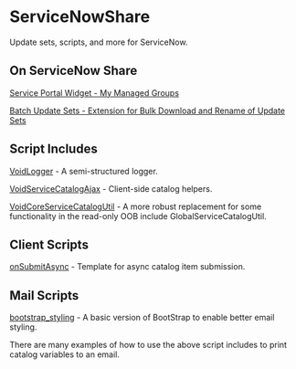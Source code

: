 # ServiceNowShare

Update sets, scripts, and more for ServiceNow.

## On ServiceNow Share

[Service Portal Widget - My Managed Groups](Share/BatchUpdateSets/README.md)

[Batch Update Sets - Extension for Bulk Download and Rename of Update Sets](Share/Sp_MyManagedGroups/README.md)

## Script Includes

[VoidLogger](script-includes/VoidLogger.md) - A semi-structured logger.

[VoidServiceCatalogAjax](script-includes/VoidServiceCatalogAjax.js) - Client-side catalog helpers.

[VoidCoreServiceCatalogUtil](script-includes/VoidServiceCatalogUtil.js) - A more robust replacement for some functionality in the read-only OOB include GlobalServiceCatalogUtil.

## Client Scripts

[onSubmitAsync](client-scripts/onSubmitAsync.js) - Template for async catalog item submission.

## Mail Scripts

[bootstrap_styling](mail-scripts/bootstrap_styling.js) - A basic version of BootStrap to enable better email styling.

There are many examples of how to use the above script includes to print catalog variables to an email.

